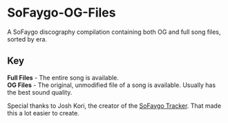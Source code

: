 # SoFaygo-OG-Files
A SoFaygo discography compilation containing both OG and full song files, sorted by era.

## Key
**Full Files** - The entire song is available. <br/>
**OG Files**	- The original, unmodified file of a song is available. Usually has the best sound quality.

Special thanks to Josh Kori, the creator of the [SoFaygo Tracker]([url](https://docs.google.com/spreadsheets/u/0/d/1HISW5L6rWvEW-ZtHrUQRBbjwfOYTrTuzi5fgPkwtObQ/htmlview)). That made this a lot easier to create.
